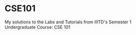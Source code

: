 # CSE101
My solutions to the Labs and Tutorials from IIITD's Semester 1 Undergraduate Course: CSE 101
